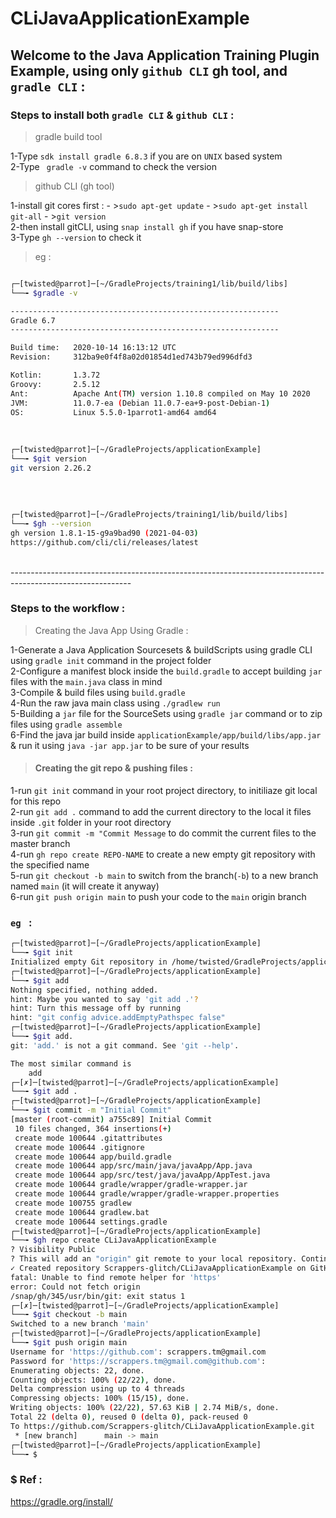 # CLiJavaApplicationExample

## Welcome to the Java Application Training Plugin Example, using only ```github CLI``` gh tool, and ```gradle CLI``` :

### Steps to install both ```gradle CLI``` & ```github CLI``` :

>gradle build tool

1-Type ```sdk install gradle 6.8.3``` if you are on ```UNIX``` based system
<br>
2-Type ``` gradle -v``` command to check the version
<br>

>github CLI (gh tool)

1-install git cores first :
     - >```sudo apt-get update```
     - >```sudo apt-get install git-all```
     - >```git version```
<br>
2-then install gitCLI, using ```snap install gh``` if you have snap-store
<br>
3-Type ```gh --version``` to check it
<br>

>eg : 

```bash

┌─[twisted@parrot]─[~/GradleProjects/training1/lib/build/libs]
└──╼ $gradle -v

------------------------------------------------------------
Gradle 6.7
------------------------------------------------------------

Build time:   2020-10-14 16:13:12 UTC
Revision:     312ba9e0f4f8a02d01854d1ed743b79ed996dfd3

Kotlin:       1.3.72
Groovy:       2.5.12
Ant:          Apache Ant(TM) version 1.10.8 compiled on May 10 2020
JVM:          11.0.7-ea (Debian 11.0.7-ea+9-post-Debian-1)
OS:           Linux 5.5.0-1parrot1-amd64 amd64

```
<br>

```bash
┌─[twisted@parrot]─[~/GradleProjects/applicationExample]
└──╼ $git version
git version 2.26.2
```
<br>

```bash

┌─[twisted@parrot]─[~/GradleProjects/training1/lib/build/libs]
└──╼ $gh --version
gh version 1.8.1-15-g9a9bad90 (2021-04-03)
https://github.com/cli/cli/releases/latest

```

<br>
------------------------------------------------------------------------------------------------------------
<br>

### Steps to the workflow :

>Creating the Java App Using Gradle :

1-Generate a Java Application Sourcesets & buildScripts using gradle CLI using ```gradle init``` command in the project folder
<br>
2-Configure a manifest block inside the ```build.gradle``` to accept building ```jar``` files with the ```main.java``` class in mind
<br>
3-Compile & build files using ```build.gradle```
<br>
4-Run the raw java main class using ```./gradlew run``` 
<br>
5-Building a ```jar``` file for the SourceSets using ```gradle jar``` command or to zip files using ```gradle assemble```
<br>
6-Find the java jar build inside ```applicationExample/app/build/libs/app.jar``` & run it using ```java -jar app.jar``` to be sure of your results
<br>

>#### Creating the git repo & pushing files : 

1-run ```git init``` command in your root project directory, to initiliaze git local for this repo
<br>
2-run ```git add .``` command to add the current directory to the local it files inside ```.git``` folder in your root directory
<br>
3-run ```git commit -m "Commit Message``` to do commit the current files to the master branch
<br>
4-run ```gh repo create REPO-NAME``` to create a new empty git repository with the specified name
<br>
5-run ```git checkout -b main``` to switch from the branch(```-b```) to a new branch named ```main``` (it will create it anyway)
<br>
6-run ```git push origin main``` to push your code to the ```main``` origin branch
<br>

### ```eg ``` :

```bash
┌─[twisted@parrot]─[~/GradleProjects/applicationExample]
└──╼ $git init
Initialized empty Git repository in /home/twisted/GradleProjects/applicationExample/.git/
┌─[twisted@parrot]─[~/GradleProjects/applicationExample]
└──╼ $git add
Nothing specified, nothing added.
hint: Maybe you wanted to say 'git add .'?
hint: Turn this message off by running
hint: "git config advice.addEmptyPathspec false"
┌─[twisted@parrot]─[~/GradleProjects/applicationExample]
└──╼ $git add.
git: 'add.' is not a git command. See 'git --help'.

The most similar command is
	add
┌─[✗]─[twisted@parrot]─[~/GradleProjects/applicationExample]
└──╼ $git add .
┌─[twisted@parrot]─[~/GradleProjects/applicationExample]
└──╼ $git commit -m "Initial Commit"
[master (root-commit) a755c89] Initial Commit
 10 files changed, 364 insertions(+)
 create mode 100644 .gitattributes
 create mode 100644 .gitignore
 create mode 100644 app/build.gradle
 create mode 100644 app/src/main/java/javaApp/App.java
 create mode 100644 app/src/test/java/javaApp/AppTest.java
 create mode 100644 gradle/wrapper/gradle-wrapper.jar
 create mode 100644 gradle/wrapper/gradle-wrapper.properties
 create mode 100755 gradlew
 create mode 100644 gradlew.bat
 create mode 100644 settings.gradle
┌─[twisted@parrot]─[~/GradleProjects/applicationExample]
└──╼ $gh repo create CLiJavaApplicationExample
? Visibility Public
? This will add an "origin" git remote to your local repository. Continue? Yes
✓ Created repository Scrappers-glitch/CLiJavaApplicationExample on GitHub
fatal: Unable to find remote helper for 'https'
error: Could not fetch origin
/snap/gh/345/usr/bin/git: exit status 1
┌─[✗]─[twisted@parrot]─[~/GradleProjects/applicationExample]
└──╼ $git checkout -b main
Switched to a new branch 'main'
┌─[twisted@parrot]─[~/GradleProjects/applicationExample]
└──╼ $git push origin main
Username for 'https://github.com': scrappers.tm@gmail.com
Password for 'https://scrappers.tm@gmail.com@github.com': 
Enumerating objects: 22, done.
Counting objects: 100% (22/22), done.
Delta compression using up to 4 threads
Compressing objects: 100% (15/15), done.
Writing objects: 100% (22/22), 57.63 KiB | 2.74 MiB/s, done.
Total 22 (delta 0), reused 0 (delta 0), pack-reused 0
To https://github.com/Scrappers-glitch/CLiJavaApplicationExample.git
 * [new branch]      main -> main
┌─[twisted@parrot]─[~/GradleProjects/applicationExample]
└──╼ $
```

### $ Ref :

https://gradle.org/install/

